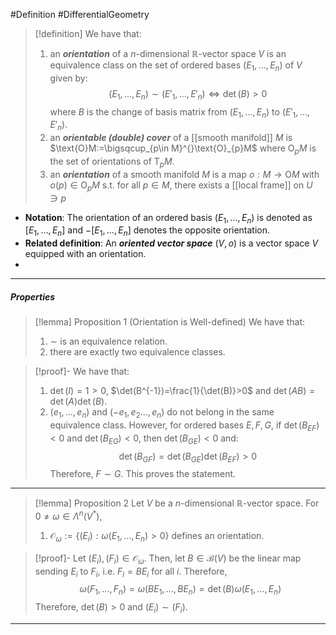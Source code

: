#Definition #DifferentialGeometry 

> [!definition]
> We have that:
> 1. an ***orientation*** of a $n$-dimensional $\mathbb{R}$-vector space $V$ is an equivalence class on the set of ordered bases $(E_{1},\dots,E_{n})$ of $V$ given by: $$(E_{1},\dots,E_{n})\sim(E'_{1},\dots,E'_{n})\iff \det(B)>0$$where $B$ is the change of basis matrix from $(E_{1},\dots,E_{n})$ to $(E'_{1},\dots,E'_{n})$.
> 2. an ***orientable (double) cover*** of a [[smooth manifold]] $M$ is $\text{O}M:=\bigsqcup_{p\in M}^{}\text{O}_{p}M$ where $\text{O}_{p}M$ is the set of orientations of $\text{T}_{p}M$.
> 3. an ***orientation*** of a smooth manifold $M$ is a map $o:M\to \text{O}M$ with $o(p)\in \text{O}_{p}M$ s.t. for all $p\in M$, there exists a [[local frame]] on $U\ni p$
- **Notation**: The orientation of an ordered basis $(E_{1},\dots,E_{n})$ is denoted as $[E_{1},\dots,E_{n}]$ and $-[E_{1},\dots,E_{n}]$ denotes the opposite orientation. 
- **Related definition**: An ***oriented vector space*** $(V,o)$ is a vector space $V$ equipped with an orientation.
- 
---
##### Properties
> [!lemma] Proposition 1 (Orientation is Well-defined)
> We have that:
> 1. $\sim$ is an equivalence relation.
> 2. there are exactly two equivalence classes.

> [!proof]-
> We have that:
> 1. $\det(I)=1>0$, $\det(B^{-1})=\frac{1}{\det(B)}>0$ and $\det(AB)=\det(A)\det(B)$. 
> 2. $(e_{1},\dots,e_{n})$ and $(-e_{1},e_{2}\dots ,e_{n})$ do not belong in the same equivalence class. However, for ordered bases $E,F,G$, if $\det(B_{EF})<0$ and $\det(B_{EG})<0$, then $\det(B_{GE})<0$ and: $$\det(B_{GF})=\det(B_{GE})\det(B_{EF})>0$$Therefore, $F\sim G$. This proves the statement.
---
> [!lemma] Proposition 2
> Let $V$ be a $n$-dimensional $\mathbb{R}$-vector space. For $0\neq\omega\in \Lambda^n(V^{*})$, 
> 1. $\mathcal{O}_{\omega}:=\{ (E_{i}):\omega(E_{1},\dots,E_{n})>0 \}$ defines an orientation.

> [!proof]-
> Let $(E_{i}),(F_{i})\in \mathcal{O}_{\omega}$. Then, let $B\in \mathcal{B}(V)$ be the linear map sending $E_{i}$ to $F_{i}$, i.e. $F_{i}=BE_{i}$ for all $i$. Therefore, $$\omega(F_{1},\dots,F_{n})=\omega(BE_{1},\dots,BE_{n})=\det(B)\omega(E_{1},\dots,E_{n})$$Therefore, $\det(B)>0$ and $(E_{i})\sim (F_{i})$.
---
